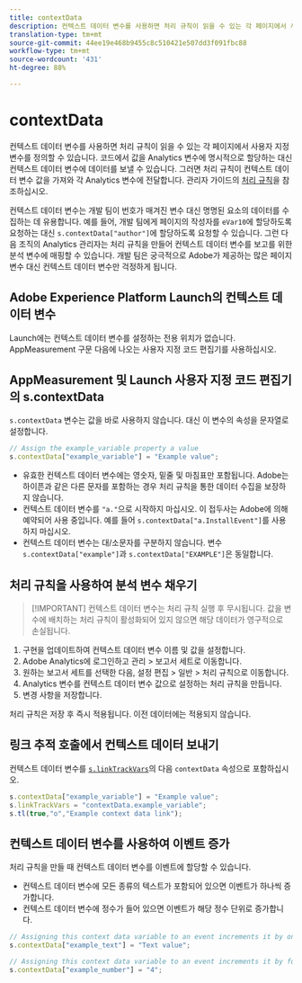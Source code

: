 ```yaml
---
title: contextData
description: 컨텍스트 데이터 변수를 사용하면 처리 규칙이 읽을 수 있는 각 페이지에서 사용자 지정 변수를 정의할 수 있습니다.
translation-type: tm+mt
source-git-commit: 44ee19e468b9455c8c510421e507dd3f091fbc88
workflow-type: tm+mt
source-wordcount: '431'
ht-degree: 88%

---
```



# contextData

컨텍스트 데이터 변수를 사용하면 처리 규칙이 읽을 수 있는 각 페이지에서 사용자 지정 변수를 정의할 수 있습니다. 코드에서 값을 Analytics 변수에 명시적으로 할당하는 대신 컨텍스트 데이터 변수에 데이터를 보낼 수 있습니다. 그러면 처리 규칙이 컨텍스트 데이터 변수 값을 가져와 각 Analytics 변수에 전달합니다. 관리자 가이드의 [처리 규칙](/help/admin/admin/c-processing-rules/c-processing-rules-configuration/t-processing-rules.md)을 참조하십시오.

컨텍스트 데이터 변수는 개발 팀이 번호가 매겨진 변수 대신 명명된 요소의 데이터를 수집하는 데 유용합니다. 예를 들어, 개발 팀에게 페이지의 작성자를 `eVar10`에 할당하도록 요청하는 대신 `s.contextData["author"]`에 할당하도록 요청할 수 있습니다. 그런 다음 조직의 Analytics 관리자는 처리 규칙을 만들어 컨텍스트 데이터 변수를 보고를 위한 분석 변수에 매핑할 수 있습니다. 개발 팀은 궁극적으로 Adobe가 제공하는 많은 페이지 변수 대신 컨텍스트 데이터 변수만 걱정하게 됩니다.

## Adobe Experience Platform Launch의 컨텍스트 데이터 변수

Launch에는 컨텍스트 데이터 변수를 설정하는 전용 위치가 없습니다. AppMeasurement 구문 다음에 나오는 사용자 지정 코드 편집기를 사용하십시오.

## AppMeasurement 및 Launch 사용자 지정 코드 편집기의 s.contextData

`s.contextData` 변수는 값을 바로 사용하지 않습니다. 대신 이 변수의 속성을 문자열로 설정합니다.

```js
// Assign the example_variable property a value
s.contextData["example_variable"] = "Example value";
```

* 유효한 컨텍스트 데이터 변수에는 영숫자, 밑줄 및 마침표만 포함됩니다. Adobe는 하이픈과 같은 다른 문자를 포함하는 경우 처리 규칙을 통한 데이터 수집을 보장하지 않습니다.
* 컨텍스트 데이터 변수를 `"a."`으로 시작하지 마십시오. 이 접두사는 Adobe에 의해 예약되어 사용 중입니다. 예를 들어 `s.contextData["a.InstallEvent"]`를 사용하지 마십시오.
* 컨텍스트 데이터 변수는 대/소문자를 구분하지 않습니다. 변수 `s.contextData["example"]`과 `s.contextData["EXAMPLE"]`은 동일합니다.

## 처리 규칙을 사용하여 분석 변수 채우기

>[!IMPORTANT] 컨텍스트 데이터 변수는 처리 규칙 실행 후 무시됩니다. 값을 변수에 배치하는 처리 규칙이 활성화되어 있지 않으면 해당 데이터가 영구적으로 손실됩니다.

1. 구현을 업데이트하여 컨텍스트 데이터 변수 이름 및 값을 설정합니다.
2. Adobe Analytics에 로그인하고 관리 > 보고서 세트로 이동합니다.
3. 원하는 보고서 세트를 선택한 다음, 설정 편집 > 일반 > 처리 규칙으로 이동합니다.
4. Analytics 변수를 컨텍스트 데이터 변수 값으로 설정하는 처리 규칙을 만듭니다.
5. 변경 사항을 저장합니다.

처리 규칙은 저장 후 즉시 적용됩니다. 이전 데이터에는 적용되지 않습니다.

## 링크 추적 호출에서 컨텍스트 데이터 보내기

컨텍스트 데이터 변수를 [`s.linkTrackVars`](../config-vars/linktrackvars.md)의 다음 `contextData` 속성으로 포함하십시오.

```js
s.contextData["example_variable"] = "Example value";
s.linkTrackVars = "contextData.example_variable";
s.tl(true,"o","Example context data link");
```

## 컨텍스트 데이터 변수를 사용하여 이벤트 증가

처리 규칙을 만들 때 컨텍스트 데이터 변수를 이벤트에 할당할 수 있습니다.

* 컨텍스트 데이터 변수에 모든 종류의 텍스트가 포함되어 있으면 이벤트가 하나씩 증가합니다.
* 컨텍스트 데이터 변수에 정수가 들어 있으면 이벤트가 해당 정수 단위로 증가합니다.

```js
// Assigning this context data variable to an event increments it by one
s.contextData["example_text"] = "Text value";

// Assigning this context data variable to an event increments it by four
s.contextData["example_number"] = "4";
```
